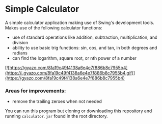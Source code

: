 Simple Calculator
===
A simple calculator application making use of Swing's development tools. Makes use of the following calculator functions:  
* use of standard operations like addition, subtraction, multiplication, and division  
* ability to use basic trig functions: sin, cos, and tan, in both degrees and radians  
* can find the logarithm, square root, or nth power of a number  
  
[![https://gyazo.com/8fa19c49f4138a6e4e7f886b8c7955b4](https://i.gyazo.com/8fa19c49f4138a6e4e7f886b8c7955b4.gif)](https://gyazo.com/8fa19c49f4138a6e4e7f886b8c7955b4)  
  
### Areas for improvements:  
* remove the trailing zeroes when not needed  
  
You can run this program but cloning or downloading this repository and running `calculator.jar` found in the root directory.